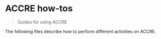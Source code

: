 # ACCRE how-tos
> Guides for using ACCRE

The following files describe how to perform different activities on ACCRE.
